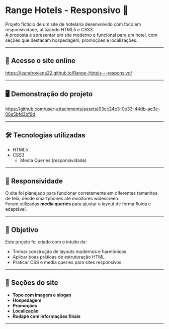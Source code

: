 # Range Hotels - Responsivo 🏨

Projeto fictício de um site de hotelaria desenvolvido com foco em responsividade, utilizando HTML5 e CSS3.  
A proposta é apresentar um site moderno e funcional para um hotel, com seções que destacam hospedagem, promoções e localizações.

---

## 🔗 Acesse o site online  
https://leandroviana22.github.io/Range-Hotels---responsivo/

---

## 🖥️ Demonstração do projeto

https://github.com/user-attachments/assets/03cc24e3-0e33-44db-ae3c-06a5bfd3bf9d


---

## 🛠️ Tecnologias utilizadas
- HTML5  
- CSS3  
  - Media Queries (responsividade)

---

## 📱 Responsividade

O site foi planejado para funcionar corretamente em diferentes tamanhos de tela, desde smartphones até monitores widescreen.  
Foram utilizadas **media queries** para ajustar o layout de forma fluida e adaptável.

---

## 📌 Objetivo

Este projeto foi criado com o intuito de:
- Treinar construção de layouts modernos e harmônicos
- Aplicar boas práticas de estruturação HTML
- Praticar CSS e media queries para sites responsivos

---

## 🧭 Seções do site
- **Topo com imagem e slogan**
- **Hospedagem**
- **Promoções**
- **Localização**
- **Rodapé com informações finais**

--- 
